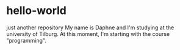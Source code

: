 # hello-world
just another repository
My name is Daphne and I'm  studying at the university of Tilburg. At this moment, I'm starting with the course "programming". 
